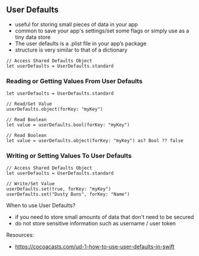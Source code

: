 ## User Defaults

- useful for storing small pieces of data in your app
- common to save your app's settings/set some flags or simply use as a tiny data store
- The user defaults is a .plist file in your app’s package
- structure is very similar to that of a dictionary

```
// Access Shared Defaults Object
let userDefaults = UserDefaults.standard
```

### Reading or Getting Values From User Defaults
```
let userDefaults = UserDefaults.standard

// Read/Get Value
userDefaults.object(forKey: "myKey")

// Read Boolean
let value = userDefaults.bool(forKey: "myKey")

// Read Boolean
let value = userDefaults.object(forKey: "myKey") as? Bool ?? false
```

### Writing or Setting Values To User Defaults
```
// Access Shared Defaults Object
let userDefaults = UserDefaults.standard

// Write/Set Value
userDefaults.set(true, forKey: "myKey")
userDefaults.set("Dusty Buns", forKey: "Name")
```

When to use User Defaults?
- if you need to store small amounts of data that don't need to be secured
-  do not store sensitive information such as username / user token

Resources:
- https://cocoacasts.com/ud-1-how-to-use-user-defaults-in-swift